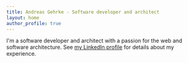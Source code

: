 ```yaml
---
title: Andreas Gehrke - Software developer and architect
layout: home
author_profile: true
---
```


I'm a software developer and architect with a passion for the web and software architecture. See [my LinkedIn profile](http://www.linkedin.com/in/andreasgehrke) for details about my experience.
